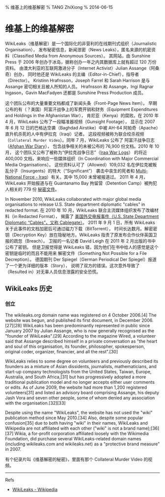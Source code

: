 % 维基上的维基解密
% TANG ZhiXiong
% 2014-06-15


维基上的维基解密
================

WikiLeaks（维基解密）是一个国际化的非营利的在线期刊式组织（Journalistic Organisation），
发布秘密信息，新闻泄密（News Leaks），匿名来源的机密资料（Classified Media from Anonymous Sources）。
其网站，由 Sunshine Press 于 2006 年创办于冰岛，据称创办一年之内其数据库上就有超过 120 万份资料。
由澳大利亚的互联网激进分子（Internet Activist）Julian Assange（阿桑奇）创办，
同时他还是 WikiLeaks 的主编（Editor-in-Chief），指导者（Director）。
Kristinn Hrafnsson，Joseph Farrel 和 Sarah Harrison 是与 Assange 密切相关且被人所知的人员。
Hrafnsson 和 Assange，Ingi Ragnar Ingason，Gavin MacFadyen 还都是 Sunshine Press Production 成员。

这个团队公布的大量重要文档都成了新闻头条（Front-Page News Item）。
早期公布的有（？美国）阿富汗战争上的军费开销和财务（Equipment Expenditures and Holdings in the Afghanistan War），
肯尼亚（Kenya）的腐败。在 2010 年 4 月，WikiLeaks 公布了一段瞄准器视频（Gunsight Footage），
显示在 2007 年 6 月 12 日的巴格达空袭（Baghdad Airstike）中被 AH-64 阿帕奇（Apache）直升机杀死的人中有伊拉克（Iraqi）记者。
这段视频被称为联合绞杀视频（`Collateral Murder Video`）。同年 7 月，WikiLeaks 公布了
阿富汗战争日志（[Afghan War Diary][afghan-war-diary]），
包含战争相关的未被公布的 76,900 份文档。2010 年 10 月，
这个团队又公布了被称为“伊拉克战争日志”（[Iraq War Logs][iraq-war-logs]）
的将近 400,000 文档，来响应一些媒体组织（In Coordination with Major Commercial Media Organisations）。
这份资料认可了（Allowed）109,032 名在伊拉克被叛乱分子（Insurgents）的特大（“Significant”）
袭击中丧生的死者和 [Multi-National Force - Iraq][mnf-i]）有关。其中 15,000 未曾被报道过。
2011 年 4 月，WikiLeaks 开始报道与在 Guantanamo Bay 拘留营（Detention Camp）被拘犯人相关的 779 份 [秘密文件][799]。

[mnf-i]: https://en.wikipedia.org/wiki/Multi-National_Force_%E2%80%93_Iraq
[afghan-war-diary]: https://en.wikipedia.org/wiki/Afghan_War_Diary
[iraq-war-logs]: https://en.wikipedia.org/wiki/Iraq_War_Logs
[799]: https://en.wikipedia.org/wiki/Guantanamo_Bay_files_leak

In November 2010, WikiLeaks collaborated with major global media organisations to 
release U.S. State department diplomatic "cables" in redacted format. 
在 2010 年 10 月，WikiLeaks 联合主流媒体组织发布了改编材料（in Redacted Format），
揭露了 [美国外交电报事件（U.S. State Department Diplomatic “Cables”，又称 Cablegate）][cablegate]。
2011 年 9 月 1 日，所有 WikiLeaks 关于此事件的文档加密后可通过磁力下载（BitTorrent），
时间长达数月。解密密钥（Decryption Key）放在隐秘地方。WikiLeaks 指责了原发布合作伙伴英国卫报的疏忽（Breach）。
卫报的一名记者 David Leigh 在 2011 年 2 月出版的书中公布了密钥。
但是卫报觉得是 WikiLeaks 错，因为他们在书中给人的感觉是这个密钥是临时的而且不能用来
解密文件（Something Not Possible for a File Decreption）。
德国期刊 Der Spiegel（German Periodical Der Spiegel）报道了一个更为详细的版本（Story），
说明了双方的错误。这次意外导致了（Resulted in）对无辜人员信息泄露的安全恐慌。

[cablegate]: https://en.wikipedia.org/wiki/United_States_diplomatic_cables_leak

WikiLeaks 历史
--------------

### 创立

The wikileaks.org domain name was registered on 4 October 2006.[4] The website was begun, and published its first document, in December 2006.[27][28] WikiLeaks has been predominantly represented in public since January 2007 by Julian Assange, who is now generally recognised as the "founder of WikiLeaks".[29] According to the magazine Wired, a volunteer said that Assange described himself in a private conversation as "the heart and soul of this organisation, its founder, philosopher, spokesperson, original coder, organizer, financier, and all the rest".[30]

WikiLeaks relies to some degree on volunteers and previously described its founders as a mixture of Asian dissidents, journalists, mathematicians, and start-up company technologists from the United States, Taiwan, Europe, Australia, and South Africa,[31] but has progressively adopted a more traditional publication model and no longer accepts either user comments or edits. As of June 2009, the website had more than 1,200 registered volunteers[31] and listed an advisory board comprising Assange, his deputy Jash Vora and seven other people, some of whom denied any association with the organisation.[32][33]

Despite using the name "WikiLeaks", the website has not used the "wiki" publication method since May 2010.[34] Also, despite some popular confusion[35] due to both having "wiki" in their names, WikiLeaks and Wikipedia are not affiliated with each other ("wiki" is not a brand name);[36][37] Wikia, a for-profit corporation affiliated loosely with the Wikimedia Foundation, did purchase several WikiLeaks-related domain names (including wikileaks.com and wikileaks.net) as a "protective brand measure" in 2007.

有个纪录片叫《维基解密的秘密》，里面有那个 Collateral Murder Video 的视频。

---

Refs

- [WikiLeaks - Wikipedia](https://en.wikipedia.org/wiki/Wikileaks)